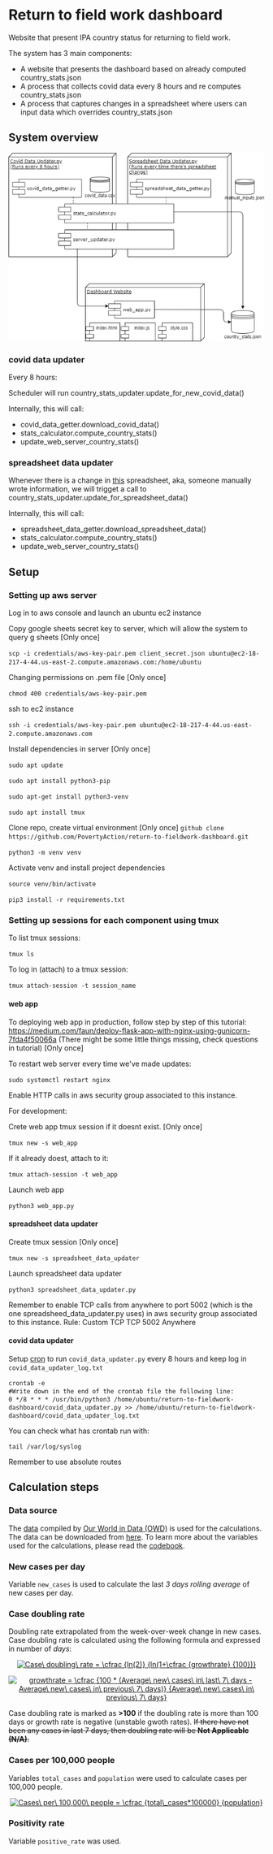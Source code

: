 # Return to field work dashboard

Website that present IPA country status for returning to field work.

The system has 3 main components:

* A website that presents the dashboard based on already computed country_stats.json
* A process that collects covid data every 8 hours and re computes country_stats.json
* A process that captures changes in a spreadsheet where users can input data which overrides country_stats.json

## System overview

![](system_components_diagram.png)

### covid data updater

Every 8 hours:

Scheduler will run country_stats_updater.update_for_new_covid_data()

Internally, this will call:

- covid_data_getter.download_covid_data()
- stats_calculator.compute_country_stats()
- update_web_server_country_stats()

### spreadsheet data updater

Whenever there is a change in [this](https://docs.google.com/spreadsheets/d/1xvFTrmbjrJbYDHKej_AsEcCWEwsM7JCGxCdzYPZRQgk/edit#gid=1855212233) spreadsheet, aka, someone manually wrote information, we will trigget a call to country_stats_updater.update_for_spreadsheet_data()

Internally, this will call:

- spreadsheet_data_getter.download_spreadsheet_data()
- stats_calculator.compute_country_stats()
- update_web_server_country_stats()

## Setup

### Setting up aws server

Log in to aws console and launch an ubuntu ec2 instance

Copy google sheets secret key to server, which will allow the system to query g sheets
[Only once]

`scp -i credentials/aws-key-pair.pem client_secret.json ubuntu@ec2-18-217-4-44.us-east-2.compute.amazonaws.com:/home/ubuntu`

Changing permissions on .pem file
[Only once]

`chmod 400 credentials/aws-key-pair.pem`

ssh to ec2 instance

`ssh -i credentials/aws-key-pair.pem ubuntu@ec2-18-217-4-44.us-east-2.compute.amazonaws.com`

Install dependencies in server
[Only once]

`sudo apt update`

`sudo apt install python3-pip`

`sudo apt-get install python3-venv`

`sudo apt install tmux`

Clone repo, create virtual environment
[Only once]
`github clone https://github.com/PovertyAction/return-to-fieldwork-dashboard.git`

`python3 -m venv venv`

Activate venv and install project dependencies

`source venv/bin/activate`

`pip3 install -r requirements.txt`

### Setting up sessions for each component using tmux

To list tmux sessions:

`tmux ls`

To log in (attach) to a tmux session:

`tmux attach-session -t session_name`	

#### web app

To deploying web app in production, follow step by step of this tutorial:
https://medium.com/faun/deploy-flask-app-with-nginx-using-gunicorn-7fda4f50066a
(There might be some little things missing, check questions in tutorial)
[Only once]

To restart web server every time we've made updates:

`sudo systemctl restart nginx`

Enable HTTP calls in aws security group associated to this instance.

For development:

Crete web app tmux session if it doesnt exist.
[Only once]

`tmux new -s web_app`

If it already doest, attach to it:

`tmux attach-session -t web_app`

Launch web app

`python3 web_app.py`

#### spreadsheet data updater

Create tmux session
[Only once]

`tmux new -s spreadsheet_data_updater`

Launch spreadsheet data updater

`python3 spreadsheet_data_updater.py`

Remember to enable TCP calls from anywhere to port 5002 (which is the one spreadsheed_data_updater.py uses) in aws security group associated to this instance.
Rule: Custom TCP TCP 5002 Anywhere

#### covid data updater

Setup [cron](https://opensource.com/article/17/11/how-use-cron-linux) to run `covid_data_updater.py` every 8 hours and keep log in `covid_data_updater_log.txt`

```
crontab -e
#Write down in the end of the crontab file the following line:
0 */8 * * * /usr/bin/python3 /home/ubuntu/return-to-fieldwork-dashboard/covid_data_updater.py >> /home/ubuntu/return-to-fieldwork-dashboard/covid_data_updater_log.txt
```
You can check what has crontab run with:
```
tail /var/log/syslog
```
Remember to use absolute routes


## Calculation steps
<!-- https://www.codecogs.com/latex/eqneditor.php -->

### Data source
The [data](https://github.com/owid/covid-19-data/tree/master/public/data) compiled by [Our World in Data (OWD)](https://ourworldindata.org/covid-cases) is used for the calculations. The data can be downloaded from [here](https://covid.ourworldindata.org/data/owid-covid-data.csv). To learn more about the variables used for the calculations, please read the [codebook](https://github.com/owid/covid-19-data/blob/master/public/data/owid-covid-codebook.csv).


### New cases per day
Variable ``new_cases`` is used to calculate the last _3 days rolling average_ of new cases per day. 

### Case doubling rate
Doubling rate extrapolated from the week-over-week change in new cases. Case doubling rate is calculated using the following formula and expressed in number of _days_:

<p style="text-align:center"><a href="https://www.codecogs.com/eqnedit.php?latex=\bg_white&space;Case\&space;doubling\&space;rate&space;=&space;\cfrac&space;{ln(2)}&space;{ln(1&plus;\cfrac&space;{growthrate}&space;{100})}" target="_blank"><img src="https://latex.codecogs.com/gif.latex?\bg_white&space;Case\&space;doubling\&space;rate&space;=&space;\cfrac&space;{ln(2)}&space;{ln(1&plus;\cfrac&space;{growthrate}&space;{100})}" title="Case\ doubling\ rate = \cfrac {ln(2)} {ln(1+\cfrac {growthrate} {100})}" /></a></p>

<p style="text-align:center"><a href="https://www.codecogs.com/eqnedit.php?latex=\bg_white&space;growthrate&space;=&space;\cfrac&space;{100&space;*&space;(Average\&space;new\&space;cases\&space;in\&space;last\&space;7\&space;days&space;-&space;Average\&space;new\&space;cases\&space;in\&space;previous\&space;7\&space;days)}&space;{Average\&space;new\&space;cases\&space;in\&space;previous\&space;7\&space;days}" target="_blank"><img src="https://latex.codecogs.com/gif.latex?\bg_white&space;growthrate&space;=&space;\cfrac&space;{100&space;*&space;(Average\&space;new\&space;cases\&space;in\&space;last\&space;7\&space;days&space;-&space;Average\&space;new\&space;cases\&space;in\&space;previous\&space;7\&space;days)}&space;{Average\&space;new\&space;cases\&space;in\&space;previous\&space;7\&space;days}" title="growthrate = \cfrac {100 * (Average\ new\ cases\ in\ last\ 7\ days - Average\ new\ cases\ in\ previous\ 7\ days)} {Average\ new\ cases\ in\ previous\ 7\ days}" /></a></p>

Case doubling rate is marked as __>100__ if the doubling rate is more than 100 days or growth rate is negative (unstable gwoth rates). <strike> If there have not been any cases in last 7 days, then doubling rate will be __Not Applicable (N/A)__.</strike>

### Cases per 100,000 people
Variables ``total_cases`` and ``population`` were used to calculate cases per 100,000 people.

<p style="text-align:center"><a href="https://www.codecogs.com/eqnedit.php?latex=\bg_white&space;Cases\&space;per\&space;100,000\&space;people&space;=&space;\cfrac&space;{total\_cases*100000}&space;{population}" target="_blank"><img src="https://latex.codecogs.com/gif.latex?\bg_white&space;Cases\&space;per\&space;100,000\&space;people&space;=&space;\cfrac&space;{total\_cases*100000}&space;{population}" title="Cases\ per\ 100,000\ people = \cfrac {total\_cases*100000} {population}" /></a></p>

### Positivity rate
Variable ``positive_rate`` was used.